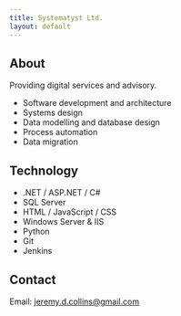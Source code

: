 ```yaml
---
title: Systematyst Ltd.
layout: default
---
```


<!-- # {{ page.title }} -->

## About

Providing digital services and advisory. 

- Software development and architecture
- Systems design
- Data modelling and database design
- Process automation
- Data migration

## Technology

- .NET / ASP.NET / C#
- SQL Server
- HTML / JavaScript / CSS
- Windows Server & IIS
- Python
- Git
- Jenkins

## Contact 

Email: <a href="mailto:jeremy.d.collins@gmail.com">jeremy.d.collins@gmail.com</a>